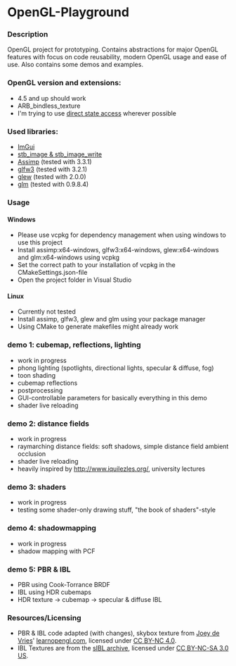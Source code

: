 # OpenGL-Playground

### Description
OpenGL project for prototyping.
Contains abstractions for major OpenGL features with focus on code reusability, modern OpenGL usage and ease of use.
Also contains some demos and examples.

### OpenGL version and extensions:
* 4.5 and up should work
* ARB_bindless_texture
* I'm trying to use [direct state access](https://www.khronos.org/opengl/wiki/Direct_State_Access) wherever possible

### Used libraries:
* [ImGui](https://github.com/ocornut/imgui)
* [stb_image & stb_image_write](https://github.com/nothings/stb)
* [Assimp](http://assimp.org/) (tested with 3.3.1)
* [glfw3](http://www.glfw.org/) (tested with 3.2.1)
* [glew](https://github.com/nigels-com/glew) (tested with 2.0.0)
* [glm](https://glm.g-truc.net/0.9.8/index.html) (tested with 0.9.8.4)

### Usage
#### Windows
* Please use vcpkg for dependency management when using windows to use this project
* Install assimp:x64-windows, glfw3:x64-windows, glew:x64-windows and glm:x64-windows using vcpkg
* Set the correct path to your installation of vcpkg in the CMakeSettings.json-file
* Open the project folder in Visual Studio
#### Linux
* Currently not tested
* Install assimp, glfw3, glew and glm using your package manager
* Using CMake to generate makefiles might already work

### demo 1: cubemap, reflections, lighting
* work in progress
* phong lighting (spotlights, directional lights, specular & diffuse, fog)
* toon shading
* cubemap reflections
* postprocessing
* GUI-controllable parameters for basically everything in this demo
* shader live reloading

### demo 2: distance fields
* work in progress
* raymarching distance fields: soft shadows, simple distance field ambient occlusion
* shader live reloading
* heavily inspired by http://www.iquilezles.org/, university lectures

### demo 3: shaders
* work in progress
* testing some shader-only drawing stuff, "the book of shaders"-style

### demo 4: shadowmapping
* work in progress
* shadow mapping with PCF

### demo 5: PBR & IBL
* PBR using Cook-Torrance BRDF
* IBL using HDR cubemaps
* HDR texture -> cubemap -> specular & diffuse IBL

### Resources/Licensing

* PBR & IBL code adapted (with changes), skybox texture from [Joey de Vries](https://twitter.com/JoeyDeVriez)' [learnopengl.com](learnopengl.com), licensed under [CC BY-NC 4.0](https://creativecommons.org/licenses/by/4.0/legalcode).
* IBL Textures are from the [sIBL archive](http://www.hdrlabs.com/sibl/archive.html), licensed under [CC BY-NC-SA 3.0 US](https://creativecommons.org/licenses/by-nc-sa/3.0/us/legalcode).
